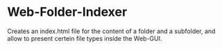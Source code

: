Web-Folder-Indexer
==================

Creates an index.html file for the content of a folder and a subfolder, and allow to present certein file types inside the Web-GUI.
